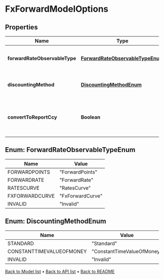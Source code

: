 

# FxForwardModelOptions


## Properties

| Name | Type | Description | Notes |
|------------ | ------------- | ------------- | -------------|
|**forwardRateObservableType** | [**ForwardRateObservableTypeEnum**](#ForwardRateObservableTypeEnum) | The available values are: ForwardPoints, ForwardRate, RatesCurve, FxForwardCurve, Invalid |  |
|**discountingMethod** | [**DiscountingMethodEnum**](#DiscountingMethodEnum) | The available values are: Standard, ConstantTimeValueOfMoney, Invalid |  |
|**convertToReportCcy** | **Boolean** | Convert all FX flows to the report currency  By setting this all FX forwards will be priced using Forward Curves that have Report Currency as the base. |  |



## Enum: ForwardRateObservableTypeEnum

| Name | Value |
|---- | -----|
| FORWARDPOINTS | &quot;ForwardPoints&quot; |
| FORWARDRATE | &quot;ForwardRate&quot; |
| RATESCURVE | &quot;RatesCurve&quot; |
| FXFORWARDCURVE | &quot;FxForwardCurve&quot; |
| INVALID | &quot;Invalid&quot; |



## Enum: DiscountingMethodEnum

| Name | Value |
|---- | -----|
| STANDARD | &quot;Standard&quot; |
| CONSTANTTIMEVALUEOFMONEY | &quot;ConstantTimeValueOfMoney&quot; |
| INVALID | &quot;Invalid&quot; |



[Back to Model list](../README.md#documentation-for-models) &#8226; [Back to API list](../README.md#documentation-for-api-endpoints) &#8226; [Back to README](../README.md)


